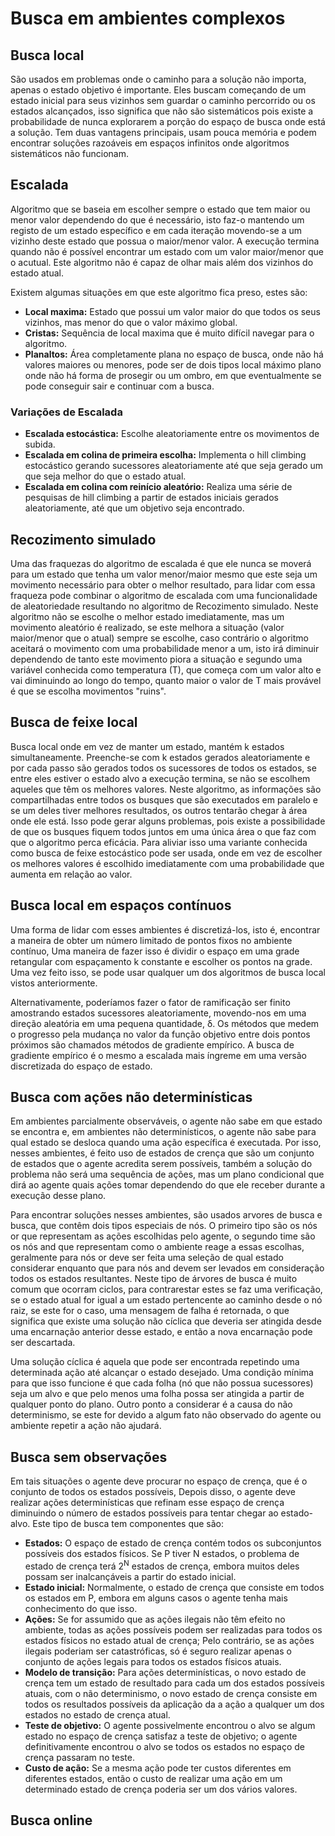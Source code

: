 # Busca em ambientes complexos

## Busca local

São usados em problemas onde o caminho para a solução não importa, apenas o estado objetivo é importante. Eles buscam começando de um estado inicial para seus vizinhos sem guardar o caminho percorrido ou os estados alcançados, isso significa que não são sistemáticos pois existe a probabilidade de nunca explorarem a porção do espaço de busca onde está a solução. Tem duas vantagens principais, usam pouca memória e podem encontrar soluções razoáveis em espaços infinitos onde algoritmos sistemáticos não funcionam.

## Escalada

Algoritmo que se baseia em escolher sempre o estado que tem maior ou menor valor dependendo do que é necessário, isto faz-o mantendo um registo de um estado específico e em cada iteração movendo-se a um vizinho deste estado que possua o maior/menor valor. A execução termina quando não é possível encontrar um estado com um valor maior/menor que o acutual. Este algoritmo não é capaz de olhar mais além dos vizinhos do estado atual.

Existem algumas situações em que este algoritmo fica preso, estes são:

- **Local maxima:** Estado que possui um valor maior do que todos os seus vizinhos, mas menor do que o valor máximo global.
- **Cristas:** Sequência de local maxima que é muito difícil navegar para o algoritmo.
- **Planaltos:** Área completamente plana no espaço de busca, onde não há valores maiores ou menores, pode ser de dois tipos local máximo plano onde não há forma de prosegir ou um ombro, em que eventualmente se pode conseguir sair e continuar com a busca.

### Variações de Escalada

- **Escalada estocástica:** Escolhe aleatoriamente entre os movimentos de subida.
- **Escalada em colina de primeira escolha:** Implementa o hill climbing estocástico gerando sucessores aleatoriamente até que seja gerado um que seja melhor do que o estado atual.
- **Escalada em colina com reinício aleatório:** Realiza uma série de pesquisas de hill climbing a partir de estados iniciais gerados aleatoriamente, até que um objetivo seja encontrado.

## Recozimento simulado

Uma das fraquezas do algoritmo de escalada é que ele nunca se moverá para um estado que tenha um valor menor/maior mesmo que este seja um movimento necessário para obter o melhor resultado, para lidar com essa fraqueza pode combinar o algoritmo de escalada com uma funcionalidade de aleatoriedade resultando no algoritmo de Recozimento simulado. Neste algoritmo não se escolhe o melhor estado imediatamente, mas um movimento aleatório é realizado, se este melhora a situação (valor maior/menor que o atual) sempre se escolhe, caso contrário o algoritmo aceitará o movimento com uma probabilidade menor a um, isto irá diminuir dependendo de tanto este movimento piora a situação e segundo uma variável conhecida como temperatura (T), que começa com um valor alto e vai diminuindo ao longo do tempo, quanto maior o valor de T mais provável é que se escolha movimentos "ruins".

## Busca de feixe local

Busca local onde em vez de manter um estado, mantém k estados simultaneamente. Preenche-se com k estados gerados aleatoriamente e por cada passo são gerados todos os sucessores de todos os estados, se entre eles estiver o estado alvo a execução termina, se não se escolhem aqueles que têm os melhores valores. Neste algoritmo, as informações são compartilhadas entre todos os busques que são executados em paralelo e se um deles tiver melhores resultados, os outros tentarão chegar à área onde ele está. Isso pode gerar alguns problemas, pois existe a possibilidade de que os busques fiquem todos juntos em uma única área o que faz com que o algoritmo perca eficácia. Para aliviar isso uma variante conhecida como busca de feixe estocástico pode ser usada, onde em vez de escolher os melhores valores é escolhido imediatamente com uma probabilidade que aumenta em relação ao valor.

## Busca local em espaços contínuos

Uma forma de lidar com esses ambientes é discretizá-los, isto é, encontrar a maneira de obter um número limitado de pontos fixos no ambiente contínuo, Uma maneira de fazer isso é dividir o espaço em uma grade retangular com espaçamento k constante e escolher os pontos na grade. Uma vez feito isso, se pode usar qualquer um dos algoritmos de busca local vistos anteriormente.

Alternativamente, poderíamos fazer o fator de ramificação ser finito amostrando estados sucessores aleatoriamente, movendo-nos em uma direção aleatória em uma pequena quantidade, δ. Os métodos que medem o progresso pela mudança no valor da função objetivo entre dois pontos próximos são chamados métodos de gradiente empírico. A busca de gradiente empírico é o mesmo a escalada mais íngreme em uma versão discretizada do espaço de estado.

## Busca com ações não determinísticas

Em ambientes parcialmente observáveis, o agente não sabe em que estado se encontra e, em ambientes não determinísticos, o agente não sabe para qual estado se desloca quando uma ação específica é executada. Por isso, nesses ambientes, é feito uso de estados de crença que são um conjunto de estados que o agente acredita serem possíveis, também a solução do problema não será uma sequência de ações, mas um plano condicional que dirá ao agente quais ações tomar dependendo do que ele receber durante a execução desse plano.

Para encontrar soluções nesses ambientes, são usados arvores de busca e busca, que contêm dois tipos especiais de nós. O primeiro tipo são os nós or que representam as ações escolhidas pelo agente, o segundo time são os nós and que representam como o ambiente reage a essas escolhas, geralmente para nós or deve ser feita uma seleção de qual estado considerar enquanto que para nós and devem ser levados em consideração todos os estados resultantes. Neste tipo de árvores de busca é muito comum que ocorram ciclos, para contrarestar estes se faz uma verificação, se o estado atual for igual a um estado pertencente ao caminho desde o nó raiz, se este for o caso, uma mensagem de falha é retornada, o que significa que existe uma solução não cíclica que deveria ser atingida desde uma encarnação anterior desse estado, e então a nova encarnação pode ser descartada.

Uma solução cíclica é aquela que pode ser encontrada repetindo uma determinada ação até alcançar o estado desejado. Uma condição mínima para que isso funcione é que cada folha (nó que não possua sucessores) seja um alvo e que pelo menos uma folha possa ser atingida a partir de qualquer ponto do plano. Outro ponto a considerar é a causa do não determinismo, se este for devido a algum fato não observado do agente ou ambiente repetir a ação não ajudará.

## Busca sem observações

Em tais situações o agente deve procurar no espaço de crença, que é o conjunto de todos os estados possíveis, Depois disso, o agente deve realizar ações determinísticas que refinam esse espaço de crença diminuindo o número de estados possíveis para tentar chegar ao estado-alvo. Este tipo de busca tem componentes que são:

- **Estados:** O espaço de estado de crença contém todos os subconjuntos possíveis dos estados físicos. Se P tiver N estados, o problema de estado de crença terá 2<sup>N</sup> estados de crença, embora muitos deles possam ser inalcançáveis a partir do estado inicial.
- **Estado inicial:** Normalmente, o estado de crença que consiste em todos os estados em P, embora em alguns casos o agente tenha mais conhecimento do que isso.
- **Ações:** Se for assumido que as ações ilegais não têm efeito no ambiente, todas as ações possíveis podem ser realizadas para todos os estados físicos no estado atual de crença; Pelo contrário, se as ações ilegais poderiam ser catastróficas, só é seguro realizar apenas o conjunto de ações legais para todos os estados físicos atuais.
- **Modelo de transição:** Para ações determinísticas, o novo estado de crença tem um estado de resultado para cada um dos estados possíveis atuais, com o não determinismo, o novo estado de crença consiste em todos os resultados possíveis da aplicação da
a ação a qualquer um dos estados no estado de crença atual.
- **Teste de objetivo:** O agente possivelmente encontrou o alvo se algum estado no espaço de crença satisfaz a teste de objetivo; o agente definitivamente encontrou o alvo se todos os estados no espaço de crença passaram no teste.
- **Custo de ação:** Se a mesma ação pode ter custos diferentes em diferentes estados, então o custo de realizar uma ação em um determinado estado de crença poderia ser um dos vários valores.

## Busca online